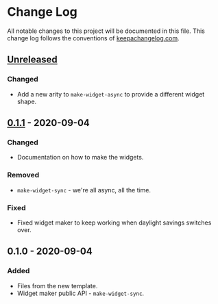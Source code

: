 # Change Log
All notable changes to this project will be documented in this file. This change log follows the conventions of [keepachangelog.com](http://keepachangelog.com/).

## [Unreleased]
### Changed
- Add a new arity to `make-widget-async` to provide a different widget shape.

## [0.1.1] - 2020-09-04
### Changed
- Documentation on how to make the widgets.

### Removed
- `make-widget-sync` - we're all async, all the time.

### Fixed
- Fixed widget maker to keep working when daylight savings switches over.

## 0.1.0 - 2020-09-04
### Added
- Files from the new template.
- Widget maker public API - `make-widget-sync`.

[Unreleased]: https://github.com/your-name/asynctopia/compare/0.1.1...HEAD
[0.1.1]: https://github.com/your-name/asynctopia/compare/0.1.0...0.1.1
